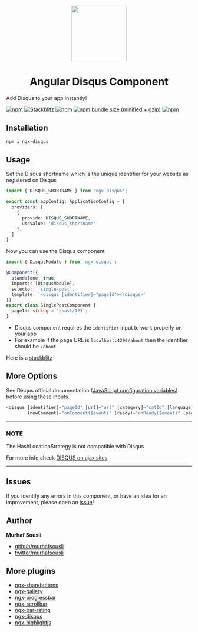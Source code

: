 <p align="center">
  <img height="150px" width="150px" style="text-align: center;" src="https://cdn.rawgit.com/MurhafSousli/ngx-disqus/55fb00f5/src/assets/logo.svg">
  <h1 align="center">Angular Disqus Component</h1>
</p>

Add Disqus to your app instantly!

[![npm](https://img.shields.io/badge/demo-online-ed1c46.svg)](https://murhafsousli.github.io/ngx-disqus/)
[![Stackblitz](https://img.shields.io/badge/stackblitz-online-orange.svg)](https://stackblitz.com/edit/ngx-disqus)
[![npm](https://img.shields.io/npm/v/ngx-disqus.svg)](https://www.npmjs.com/package/ngx-disqus)
[![npm bundle size (minified + gzip)](https://img.shields.io/bundlephobia/minzip/ngx-disqus.svg)](https://bundlephobia.com/result?p=ngx-disqus)
[![npm](https://img.shields.io/npm/l/express.svg?maxAge=2592000)](/LICENSE)

## Installation

```bash
npm i ngx-disqus
```

## Usage

Set the Disqus shortname which is the unique identifier for your website as registered on Disqus

```ts
import { DISQUS_SHORTNAME } from 'ngx-disqus';

export const appConfig: ApplicationConfig = {
  providers: [
    {
      provide: DISQUS_SHORTNAME,
      useValue: 'disqus_shortname'
    },
  ]
}
```

Now you can use the Disqus component

```ts
import { DisqusModule } from 'ngx-disqus';

@Component({
  standalone: true,
  imports: [DisqusModule],
  selector: 'single-post',
  template: `<disqus [identifier]="pageId"></disqus>`
})
export class SinglePostComponent {
  pageId: string = '/post/123';
}
```

- Disqus component requires the `identifier` input to work properly on your app
- For example if the page URL is `localhost:4200/about` then the identifier should be `/about`.

Here is a [stackblitz](https://stackblitz.com/edit/ngx-disqus)

## More Options

See Disqus official documentation ([JavaScript configuration variables](https://help.disqus.com/customer/portal/articles/472098-javascript-configuration-variables)) before using these inputs.

```ts
<disqus [identifier]="pageId" [url]="url" [category]="catId" [language]="'en'"
        (newComment)="onComment($event)" (ready)="onReady($event)" (paginate)="onPaginate($event)"></disqus>
```

___

### NOTE

The HashLocationStrategy is not compatible with Disqus

For more info check [DISQUS on ajax sites](https://help.disqus.com/customer/portal/articles/472107-using-disqus-on-ajax-sites)

___

## Issues

If you identify any errors in this component, or have an idea for an improvement, please open an [issue](https://github.com/MurhafSousli/ngx-disqus/issues)!

## Author

**Murhaf Sousli**

- [github/murhafsousli](https://github.com/MurhafSousli)
- [twitter/murhafsousli](https://twitter.com/MurhafSousli)

## More plugins

- [ngx-sharebuttons](https://github.com/MurhafSousli/ngx-sharebuttons)
- [ngx-gallery](https://github.com/MurhafSousli/ngx-gallery)
- [ngx-progressbar](https://github.com/MurhafSousli/ngx-progressbar)
- [ngx-scrollbar](https://github.com/MurhafSousli/ngx-scrollbar)
- [ngx-bar-rating](https://github.com/MurhafSousli/ngx-bar-rating)
- [ngx-disqus](https://github.com/MurhafSousli/ngx-disqus)
- [ngx-highlightjs](https://github.com/MurhafSousli/ngx-highlightjs)
